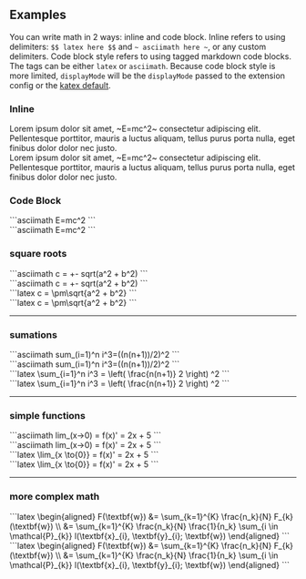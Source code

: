 ## Examples

You can write math in 2 ways: inline and code block. Inline refers to using delimiters: `$$ latex here $$` and `~ asciimath here ~`, or any custom delimiters. Code block style refers to using tagged markdown code blocks. The tags can be either `latex` or `asciimath`. Because code block style is more limited, `displayMode` will be the `displayMode` passed to the extension config or the [katex default](https://github.com/Khan/KaTeX#rendering-options).

### Inline

<div class="row" markdown="1">
  <div class="col col-md-6"  markdown="1">
    Lorem ipsum dolor sit amet, ~E=mc^2~ consectetur adipiscing elit. Pellentesque porttitor, mauris a luctus aliquam, tellus purus porta nulla, eget finibus dolor dolor nec justo.
  </div>
  <div class="col col-md-6" markdown="1">
Lorem ipsum dolor sit amet, ~E=mc^2~ consectetur adipiscing elit. Pellentesque porttitor, mauris a luctus aliquam, tellus purus porta nulla, eget finibus dolor dolor nec justo.
  </div>
</div>

### Code Block

<div class="row" markdown="1">
  <div class="col col-md-6"  markdown="1">
    ```asciimath
    E=mc^2
    ```
  </div>
  <div class="col col-md-6" markdown="1">
```asciimath
E=mc^2
```
  </div>
</div>

### square roots

<div class="row" markdown="1">
  <div class="col-md-8"  markdown="1">
    ```asciimath
    c = +- sqrt(a^2 + b^2)
    ```
  </div>
  <div class="col-md-4" markdown="1">
```asciimath
c = +- sqrt(a^2 + b^2)
```
  </div>
</div>

<div class="row" markdown="1">
  <div class="col-md-8" markdown="1">
    ```latex
    c = \pm\sqrt{a^2 + b^2}
    ```
  </div>
  <div class="col-md-4" markdown="1">
```latex
c = \pm\sqrt{a^2 + b^2}
```
  </div>
</div>

---

### sumations

<div class="row" markdown="1">
  <div class="col-md-8" markdown="1">
    ```asciimath
    sum_(i=1)^n i^3=((n(n+1))/2)^2
    ```
  </div>
  <div class="col-md-4" markdown="1">
```asciimath
sum_(i=1)^n i^3=((n(n+1))/2)^2
```
  </div>
</div>
<div class="row" markdown="1">
  <div class="col-md-8" markdown="1">
    ```latex
    \sum_{i=1}^n i^3 = \left( \frac{n(n+1)} 2 \right) ^2
    ```
  </div>
  <div class="col-md-4" markdown="1">
```latex
\sum_{i=1}^n i^3 = \left( \frac{n(n+1)} 2 \right) ^2
```
  </div>
</div>

---

### simple functions

<div class="row" markdown="1">
  <div class="col-md-8" markdown="1">
    ```asciimath
    lim_(x->0) = f(x)' = 2x + 5
    ```
  </div>
  <div class="col-md-4" markdown="1">
```asciimath
lim_(x->0) = f(x)' = 2x + 5
```
  </div>
</div>

<div class="row" markdown="1">
  <div class="col-md-8" markdown="1">
    ```latex
    \lim_{x \to{0}} = f(x)' = 2x + 5
    ```
  </div>
  <div class="col-md-4" markdown="1">
```latex
\lim_{x \to{0}} = f(x)' = 2x + 5
```
  </div>
</div>

---

### more complex math

<div class="row" markdown="1">
  <div class="col-md-8" markdown="1">
    ```latex
    \begin{aligned}
    F(\textbf{w})
    &= \sum_{k=1}^{K} \frac{n_k}{N} F_{k}(\textbf{w}) \\
    &= \sum_{k=1}^{K} \frac{n_k}{N} \frac{1}{n_k} \sum_{i \in \mathcal{P}_{k}} l(\textbf{x}_{i}, \textbf{y}_{i}; \textbf{w})
    \end{aligned}
    ```
  </div>
  <div class="col-md-4" markdown="1">
```latex
\begin{aligned}
F(\textbf{w})
&= \sum_{k=1}^{K} \frac{n_k}{N} F_{k}(\textbf{w}) \\
&= \sum_{k=1}^{K} \frac{n_k}{N} \frac{1}{n_k} \sum_{i \in \mathcal{P}_{k}} l(\textbf{x}_{i}, \textbf{y}_{i}; \textbf{w})
\end{aligned}
```
  </div>
</div>
